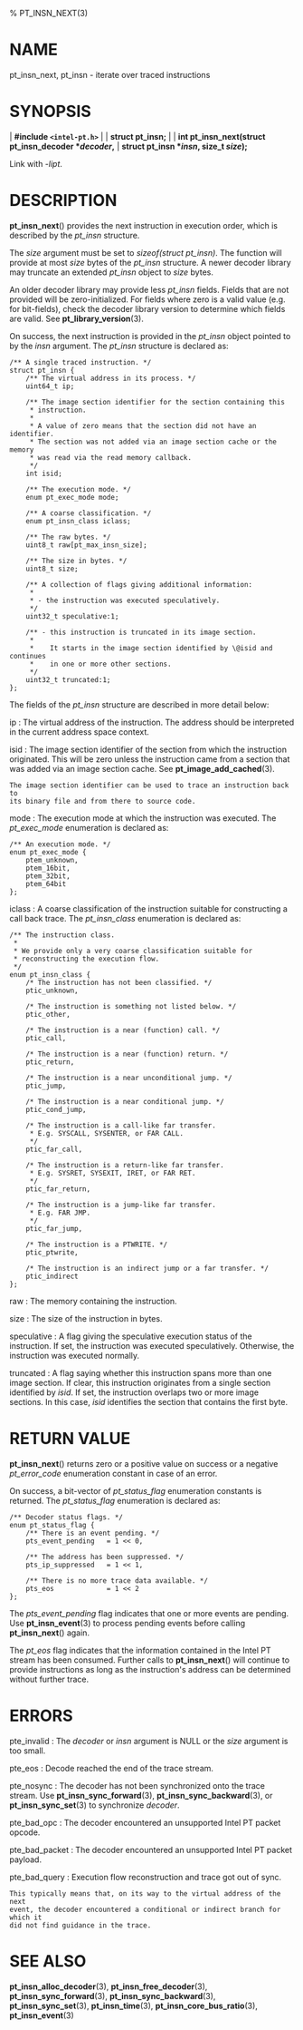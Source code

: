 % PT_INSN_NEXT(3)

<!---
 ! Copyright (c) 2015-2025, Intel Corporation
 ! SPDX-License-Identifier: BSD-3-Clause
 !
 ! Redistribution and use in source and binary forms, with or without
 ! modification, are permitted provided that the following conditions are met:
 !
 !  * Redistributions of source code must retain the above copyright notice,
 !    this list of conditions and the following disclaimer.
 !  * Redistributions in binary form must reproduce the above copyright notice,
 !    this list of conditions and the following disclaimer in the documentation
 !    and/or other materials provided with the distribution.
 !  * Neither the name of Intel Corporation nor the names of its contributors
 !    may be used to endorse or promote products derived from this software
 !    without specific prior written permission.
 !
 ! THIS SOFTWARE IS PROVIDED BY THE COPYRIGHT HOLDERS AND CONTRIBUTORS "AS IS"
 ! AND ANY EXPRESS OR IMPLIED WARRANTIES, INCLUDING, BUT NOT LIMITED TO, THE
 ! IMPLIED WARRANTIES OF MERCHANTABILITY AND FITNESS FOR A PARTICULAR PURPOSE
 ! ARE DISCLAIMED. IN NO NEXT SHALL THE COPYRIGHT OWNER OR CONTRIBUTORS BE
 ! LIABLE FOR ANY DIRECT, INDIRECT, INCIDENTAL, SPECIAL, EXEMPLARY, OR
 ! CONSEQUENTIAL DAMAGES (INCLUDING, BUT NOT LIMITED TO, PROCUREMENT OF
 ! SUBSTITUTE GOODS OR SERVICES; LOSS OF USE, DATA, OR PROFITS; OR BUSINESS
 ! INTERRUPTION) HOWEVER CAUSED AND ON ANY THEORY OF LIABILITY, WHETHER IN
 ! CONTRACT, STRICT LIABILITY, OR TORT (INCLUDING NEGLIGENCE OR OTHERWISE)
 ! ARISING IN ANY WAY OUT OF THE USE OF THIS SOFTWARE, EVEN IF ADVISED OF THE
 ! POSSIBILITY OF SUCH DAMAGE.
 !-->

# NAME

pt_insn_next, pt_insn - iterate over traced instructions


# SYNOPSIS

| **\#include `<intel-pt.h>`**
|
| **struct pt_insn;**
|
| **int pt_insn_next(struct pt_insn_decoder \**decoder*,**
|                  **struct pt_insn \**insn*, size_t *size*);**

Link with *-lipt*.


# DESCRIPTION

**pt_insn_next**() provides the next instruction in execution order, which is
described by the *pt_insn* structure.

The *size* argument must be set to *sizeof(struct pt_insn)*.  The function will
provide at most *size* bytes of the *pt_insn* structure.  A newer decoder
library may truncate an extended *pt_insn* object to *size* bytes.

An older decoder library may provide less *pt_insn* fields.  Fields that are not
provided will be zero-initialized.  For fields where zero is a valid value
(e.g. for bit-fields), check the decoder library version to determine which
fields are valid.  See **pt_library_version**(3).

On success, the next instruction is provided in the *pt_insn* object pointed to
by the *insn* argument.  The *pt_insn* structure is declared as:

~~~{.c}
/** A single traced instruction. */
struct pt_insn {
	/** The virtual address in its process. */
	uint64_t ip;

	/** The image section identifier for the section containing this
	 * instruction.
	 *
	 * A value of zero means that the section did not have an identifier.
	 * The section was not added via an image section cache or the memory
	 * was read via the read memory callback.
	 */
	int isid;

	/** The execution mode. */
	enum pt_exec_mode mode;

	/** A coarse classification. */
	enum pt_insn_class iclass;

	/** The raw bytes. */
	uint8_t raw[pt_max_insn_size];

	/** The size in bytes. */
	uint8_t size;

	/** A collection of flags giving additional information:
	 *
	 * - the instruction was executed speculatively.
	 */
	uint32_t speculative:1;

	/** - this instruction is truncated in its image section.
	 *
	 *    It starts in the image section identified by \@isid and continues
	 *    in one or more other sections.
	 */
	uint32_t truncated:1;
};
~~~

The fields of the *pt_insn* structure are described in more detail below:

ip
:   The virtual address of the instruction.  The address should be interpreted
    in the current address space context.

isid
:   The image section identifier of the section from which the instruction
    originated.  This will be zero unless the instruction came from a section
    that was added via an image section cache.  See **pt_image_add_cached**(3).

    The image section identifier can be used to trace an instruction back to
    its binary file and from there to source code.

mode
:   The execution mode at which the instruction was executed.  The
    *pt_exec_mode* enumeration is declared as:

~~~{.c}
/** An execution mode. */
enum pt_exec_mode {
	ptem_unknown,
	ptem_16bit,
	ptem_32bit,
	ptem_64bit
};
~~~

iclass
:   A coarse classification of the instruction suitable for constructing a call
    back trace.  The *pt_insn_class* enumeration is declared as:

~~~{.c}
/** The instruction class.
 *
 * We provide only a very coarse classification suitable for
 * reconstructing the execution flow.
 */
enum pt_insn_class {
	/* The instruction has not been classified. */
	ptic_unknown,

	/* The instruction is something not listed below. */
	ptic_other,

	/* The instruction is a near (function) call. */
	ptic_call,

	/* The instruction is a near (function) return. */
	ptic_return,

	/* The instruction is a near unconditional jump. */
	ptic_jump,

	/* The instruction is a near conditional jump. */
	ptic_cond_jump,

	/* The instruction is a call-like far transfer.
	 * E.g. SYSCALL, SYSENTER, or FAR CALL.
	 */
	ptic_far_call,

	/* The instruction is a return-like far transfer.
	 * E.g. SYSRET, SYSEXIT, IRET, or FAR RET.
	 */
	ptic_far_return,

	/* The instruction is a jump-like far transfer.
	 * E.g. FAR JMP.
	 */
	ptic_far_jump,

	/* The instruction is a PTWRITE. */
	ptic_ptwrite,

	/* The instruction is an indirect jump or a far transfer. */
	ptic_indirect
};
~~~

raw
:   The memory containing the instruction.

size
:   The size of the instruction in bytes.

speculative
:   A flag giving the speculative execution status of the instruction.  If set,
    the instruction was executed speculatively.  Otherwise, the instruction was
    executed normally.

truncated
:   A flag saying whether this instruction spans more than one image section.
    If clear, this instruction originates from a single section identified by
    *isid*.  If set, the instruction overlaps two or more image sections.  In
    this case, *isid* identifies the section that contains the first byte.


# RETURN VALUE

**pt_insn_next**() returns zero or a positive value on success or a negative
*pt_error_code* enumeration constant in case of an error.

On success, a bit-vector of *pt_status_flag* enumeration constants is returned.
The *pt_status_flag* enumeration is declared as:

~~~{.c}
/** Decoder status flags. */
enum pt_status_flag {
	/** There is an event pending. */
	pts_event_pending	= 1 << 0,

	/** The address has been suppressed. */
	pts_ip_suppressed	= 1 << 1,

	/** There is no more trace data available. */
	pts_eos				= 1 << 2
};
~~~

The *pts_event_pending* flag indicates that one or more events are pending.  Use
**pt_insn_event**(3) to process pending events before calling **pt_insn_next**()
again.

The *pt_eos* flag indicates that the information contained in the Intel PT
stream has been consumed.  Further calls to **pt_insn_next**() will continue to
provide instructions as long as the instruction's address can be determined
without further trace.


# ERRORS

pte_invalid
:   The *decoder* or *insn* argument is NULL or the *size* argument is too
    small.

pte_eos
:   Decode reached the end of the trace stream.

pte_nosync
:   The decoder has not been synchronized onto the trace stream.  Use
    **pt_insn_sync_forward**(3), **pt_insn_sync_backward**(3), or
    **pt_insn_sync_set**(3) to synchronize *decoder*.

pte_bad_opc
:   The decoder encountered an unsupported Intel PT packet opcode.

pte_bad_packet
:   The decoder encountered an unsupported Intel PT packet payload.

pte_bad_query
:   Execution flow reconstruction and trace got out of sync.

    This typically means that, on its way to the virtual address of the next
    event, the decoder encountered a conditional or indirect branch for which it
    did not find guidance in the trace.


# SEE ALSO

**pt_insn_alloc_decoder**(3), **pt_insn_free_decoder**(3),
**pt_insn_sync_forward**(3), **pt_insn_sync_backward**(3),
**pt_insn_sync_set**(3), **pt_insn_time**(3), **pt_insn_core_bus_ratio**(3),
**pt_insn_event**(3)
